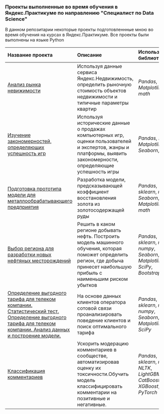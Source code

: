 ### Проекты выполненные во время обучения в Яндекс.Практикуме по направлению "Специалист по Data Science" 

В данном репозитарии некоторые проекты подготовленнные мною во время обучения на курсах в Яндекс.Практикуме.
Все проекты были выполнены на языке Python

| Название проекта | Описание | Используемые библиотеки | 
| :---------------------- | :---------------------- | :---------------------- |
| [Анализ рынка невижимости](Projects/Appartaments_sales/Appartaments_sales.ipynb)| Используя данные сервиса Яндекс.Недвижимость, определить рыночную стоимость объектов недвижимости и типичные параметры квартир| *Pandas*, *Matplotlib*, *math* |
| [Изучение закономерностей, определяющих успешность игр](Projects/Games_success_analyze/Games_success_analyze.ipynb)| Используя исторические данные о продажах компьютерных игр, оценки пользователей и экспертов, жанры и платформы, выявить закономерности, определяющие успешность игры |*Pandas*, *numpy*, *Matplotlib*, *Seaborn*, *SciPy* |
| [Подготовка прототипа модели для металлообрабатывающего предприятия](Projects/Gold_recovery/Gold_recovery.ipynb)|Разработка модели, предсказывающей коэффициент восстановления золота из золотосодержащей руды |*Pandas*, *sklearn*, *numpy*, *Seaborn*, *Matplotlib*, *math*|
| [Выбор региона для разработки новых нефтяных месторождений](Projects/Oil_field_selection/Oil_field_selection.ipynb)|Решить в каком регионе добывать нефть. Построить модель машинного обучения, которая поможет определить регион, где добыча принесет наибольшую прибыль с наименьшим риском убытков |*Pandas*, *sklearn*, *math*, *numpy*, *Seaborn*, *Matplotlib*, *SciPy*, *Bootstrap*|
| [Определение выгодного тарифа для телеком компании. Статистический тест.](Projects/Telekom_clients/Telekom_analyze_part_1.ipynb) <br/> [Определение выгодного тарифа для телеком компании. Анализ данных и построение модели.](Projects/Telekom_clients/Telecom_tariff_prediction_part_2.ipynb)|На основе данных клиентов оператора сотовой связи проанализировать поведение клиентов и поиск оптимального тарифа |*Pandas*, *sklearn*, *math*, *numpy*, *Seaborn*, *Matplotlib*, *SciPy*|
| [Классификация комментариев](Projects/Toxic_comments_recognition/Toxic_comments_recognition.ipynb)|Ускорить модерацию комментариев в сообществе, автоматизировав оценку их токсичности.Обучить модель классифицировать комментарии на позитивные и негативные.|*Pandas*, *sklearn*, *numpy*, *NLTK*, *LightGBM*, *CatBoost*, *XGBoost*, *BERT*, *PyTorch*|
